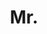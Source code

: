 ---
name: David Jarzebowski
title: Mr.
email: NULL
website: NULL
note: NULL
category: Former Members
photo: 
---